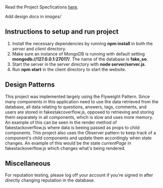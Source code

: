 Read the Project Specfications [here](https://docs.google.com/document/d/1zZjNk9cbNLz0mp_-YtyZxhMzUph97fVgCkSE4u2k5EA/edit?usp=sharing).

Add design docs in _images/_

## Instructions to setup and run project

1. Install the necessary dependencies by running **npm install** in both the _server_ and _client_ directory.
2. Make sure an instance of MongoDB is running with default setting **mongodb://127.0.0.1:27017/**. The name of the database is **fake_so**.
3. Start the server in the server directory with **node server/server.js**.
4. Run **npm start** in the client directory to start the website.

## Design Patterns

This project was implemented largely using the Flyweight Pattern. Since many components in this application need to use the data retrieved from the database, all data relating to questions, answers, tags, comments, and users are stored in fakestakcoverflow.js, opposed to retrieving and storing them separately in all components, which is slow and uses more memory. An example of this can be seen in the render method of fakestackoverflow.js where data is beeing passed as props to child components. This project also uses the Observer pattern to keep track of a component's child components and update them accordingly when state changes. An example of this would be the state _currentPage_ in fakestackoverflow.js which changes what's being rendered.

## Miscellaneous
For reputation testing, please log off your account if you're signed in after directly changing reputation in the database. 
